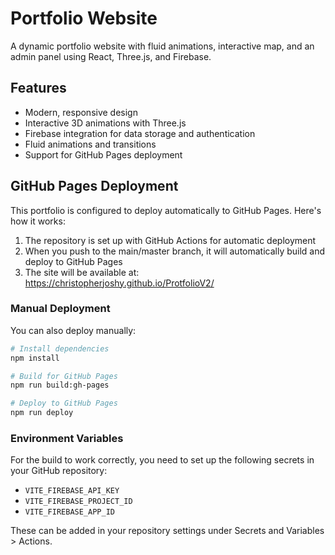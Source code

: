 # Portfolio Website

A dynamic portfolio website with fluid animations, interactive map, and an admin panel using React, Three.js, and Firebase.

## Features

- Modern, responsive design
- Interactive 3D animations with Three.js
- Firebase integration for data storage and authentication
- Fluid animations and transitions
- Support for GitHub Pages deployment

## GitHub Pages Deployment

This portfolio is configured to deploy automatically to GitHub Pages. Here's how it works:

1. The repository is set up with GitHub Actions for automatic deployment
2. When you push to the main/master branch, it will automatically build and deploy to GitHub Pages
3. The site will be available at: https://christopherjoshy.github.io/ProtfolioV2/

### Manual Deployment

You can also deploy manually:

```bash
# Install dependencies
npm install

# Build for GitHub Pages
npm run build:gh-pages

# Deploy to GitHub Pages
npm run deploy
```

### Environment Variables

For the build to work correctly, you need to set up the following secrets in your GitHub repository:

- `VITE_FIREBASE_API_KEY`
- `VITE_FIREBASE_PROJECT_ID`
- `VITE_FIREBASE_APP_ID`

These can be added in your repository settings under Secrets and Variables > Actions.

